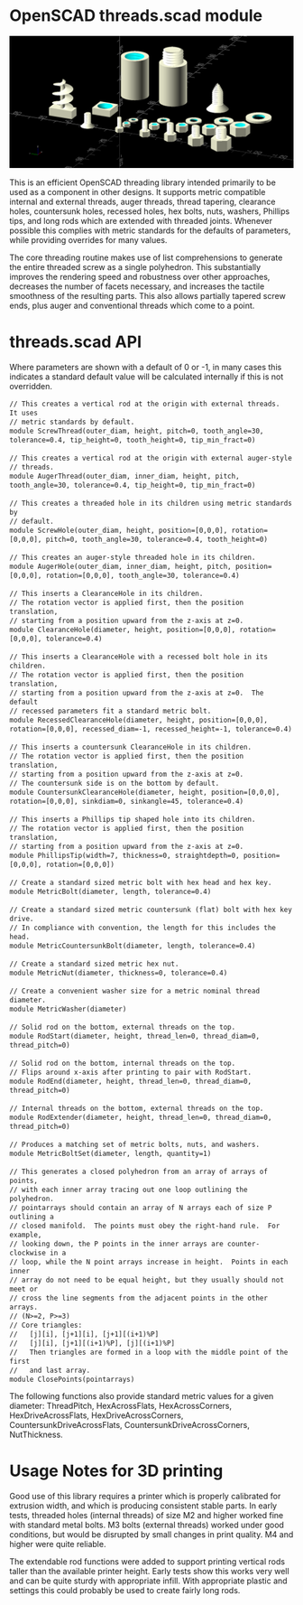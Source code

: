 # OpenSCAD threads.scad module

<p align="center"><img alt="Thread demo image" src="./photos/threads_demo.png"></p>

This is an efficient OpenSCAD threading library intended primarily to be used
as a component in other designs.  It supports metric compatible internal and
external threads, auger threads, thread tapering, clearance holes, countersunk
holes, recessed holes, hex bolts, nuts, washers, Phillips tips, and long rods
which are extended with threaded joints.  Whenever possible this complies with
metric standards for the defaults of parameters, while providing overrides for
many values.

The core threading routine makes use of list comprehensions to generate the
entire threaded screw as a single polyhedron.  This substantially improves the
rendering speed and robustness over other approaches, decreases the number of
facets necessary, and increases the tactile smoothness of the resulting parts.
This also allows partially tapered screw ends, plus auger and
conventional threads which come to a point.

# threads.scad API

Where parameters are shown with a default of 0 or -1, in many cases this indicates a standard default value will be calculated internally if this is not overridden.

```
// This creates a vertical rod at the origin with external threads.  It uses
// metric standards by default.
module ScrewThread(outer_diam, height, pitch=0, tooth_angle=30, tolerance=0.4, tip_height=0, tooth_height=0, tip_min_fract=0)

// This creates a vertical rod at the origin with external auger-style
// threads.
module AugerThread(outer_diam, inner_diam, height, pitch, tooth_angle=30, tolerance=0.4, tip_height=0, tip_min_fract=0)

// This creates a threaded hole in its children using metric standards by
// default.
module ScrewHole(outer_diam, height, position=[0,0,0], rotation=[0,0,0], pitch=0, tooth_angle=30, tolerance=0.4, tooth_height=0)

// This creates an auger-style threaded hole in its children.
module AugerHole(outer_diam, inner_diam, height, pitch, position=[0,0,0], rotation=[0,0,0], tooth_angle=30, tolerance=0.4)

// This inserts a ClearanceHole in its children.
// The rotation vector is applied first, then the position translation,
// starting from a position upward from the z-axis at z=0.
module ClearanceHole(diameter, height, position=[0,0,0], rotation=[0,0,0], tolerance=0.4)

// This inserts a ClearanceHole with a recessed bolt hole in its children.
// The rotation vector is applied first, then the position translation,
// starting from a position upward from the z-axis at z=0.  The default
// recessed parameters fit a standard metric bolt.
module RecessedClearanceHole(diameter, height, position=[0,0,0], rotation=[0,0,0], recessed_diam=-1, recessed_height=-1, tolerance=0.4)

// This inserts a countersunk ClearanceHole in its children.
// The rotation vector is applied first, then the position translation,
// starting from a position upward from the z-axis at z=0.
// The countersunk side is on the bottom by default.
module CountersunkClearanceHole(diameter, height, position=[0,0,0], rotation=[0,0,0], sinkdiam=0, sinkangle=45, tolerance=0.4)

// This inserts a Phillips tip shaped hole into its children.
// The rotation vector is applied first, then the position translation,
// starting from a position upward from the z-axis at z=0.
module PhillipsTip(width=7, thickness=0, straightdepth=0, position=[0,0,0], rotation=[0,0,0])

// Create a standard sized metric bolt with hex head and hex key.
module MetricBolt(diameter, length, tolerance=0.4)

// Create a standard sized metric countersunk (flat) bolt with hex key drive.
// In compliance with convention, the length for this includes the head.
module MetricCountersunkBolt(diameter, length, tolerance=0.4)

// Create a standard sized metric hex nut.
module MetricNut(diameter, thickness=0, tolerance=0.4)

// Create a convenient washer size for a metric nominal thread diameter.
module MetricWasher(diameter)

// Solid rod on the bottom, external threads on the top.
module RodStart(diameter, height, thread_len=0, thread_diam=0, thread_pitch=0)

// Solid rod on the bottom, internal threads on the top.
// Flips around x-axis after printing to pair with RodStart.
module RodEnd(diameter, height, thread_len=0, thread_diam=0, thread_pitch=0)

// Internal threads on the bottom, external threads on the top.
module RodExtender(diameter, height, thread_len=0, thread_diam=0, thread_pitch=0)

// Produces a matching set of metric bolts, nuts, and washers.
module MetricBoltSet(diameter, length, quantity=1)

// This generates a closed polyhedron from an array of arrays of points,
// with each inner array tracing out one loop outlining the polyhedron.
// pointarrays should contain an array of N arrays each of size P outlining a
// closed manifold.  The points must obey the right-hand rule.  For example,
// looking down, the P points in the inner arrays are counter-clockwise in a
// loop, while the N point arrays increase in height.  Points in each inner
// array do not need to be equal height, but they usually should not meet or
// cross the line segments from the adjacent points in the other arrays.
// (N>=2, P>=3)
// Core triangles:
//   [j][i], [j+1][i], [j+1][(i+1)%P]
//   [j][i], [j+1][(i+1)%P], [j][(i+1)%P]
//   Then triangles are formed in a loop with the middle point of the first
//   and last array.
module ClosePoints(pointarrays)
```

The following functions also provide standard metric values for a given
diameter:  ThreadPitch, HexAcrossFlats, HexAcrossCorners, HexDriveAcrossFlats,
HexDriveAcrossCorners, CountersunkDriveAcrossFlats,
CountersunkDriveAcrossCorners, NutThickness.

# Usage Notes for 3D printing

Good use of this library requires a printer which is properly calibrated for
extrusion width, and which is producing consistent stable parts.  In early
tests, threaded holes (internal threads) of size M2 and higher worked fine with
standard metal bolts.  M3 bolts (external threads) worked under good
conditions, but would be disrupted by small changes in print quality.  M4 and
higher were quite reliable.

The extendable rod functions were added to support printing vertical rods
taller than the available printer height.  Early tests show this works very
well and can be quite sturdy with appropriate infill.  With appropriate plastic
and settings this could probably be used to create fairly long rods.


